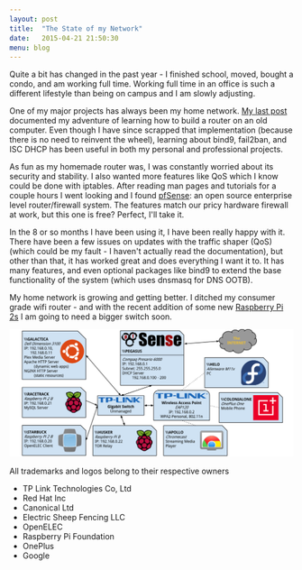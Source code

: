 ```yaml
---
layout: post
title:  "The State of my Network"
date:   2015-04-21 21:50:30
menu: blog
---
```


Quite a bit has changed in the past year - I finished school, moved, bought a condo, and am working full time. Working full time in an office is such a different lifestyle than being on campus and I am slowly adjusting.

One of my major projects has always been my home network. [My last post](/2014/04/06/building-a-router-out-of-an-old-computer.html) documented my adventure of learning how to build a router on an old computer. Even though I have since scrapped that implementation (because there is no need to reinvent the wheel), learning about bind9, fail2ban, and ISC DHCP has been useful in both my personal and professional projects.

As fun as my homemade router was, I was constantly worried about its security and stability. I also wanted more features like QoS which I know could be done with iptables. After reading man pages and tutorials for a couple hours I went looking and I found [pfSense](https://www.pfsense.org/): an open source enterprise level router/firewall system. The features match our pricy hardware firewall at work, but this one is free? Perfect, I'll take it.

In the 8 or so months I have been using it, I have been really happy with it. There have been a few issues on updates with the traffic shaper (QoS) (which could be my fault - I haven't actually read the documentation), but other than that, it has worked great and does everything I want it to. It has many features, and even optional packages like bind9 to extend the base functionality of the system (which uses dnsmasq for DNS OOTB).

My home network is growing and getting better. I ditched my consumer grade wifi router - and with the recent addition of some new [Raspberry Pi 2s](http://raspberrypi.org/) I am going to need a bigger switch soon.

![My home network diagram](/assets/home-network-public.png)

All trademarks and logos belong to their respective owners
 * TP Link Technologies Co, Ltd
 * Red Hat Inc
 * Canonical Ltd
 * Electric Sheep Fencing LLC
 * OpenELEC
 * Raspberry Pi Foundation
 * OnePlus
 * Google